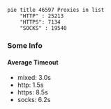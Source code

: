 
```mermaid
pie title 46597 Proxies in list
    "HTTP" : 25213
    "HTTPS": 7134
    "SOCKS" : 19540
```

### Some Info
#### Average Timeout

- mixed: 3.0s
- http: 1.5s
- https: 8.5s
- socks: 6.2s